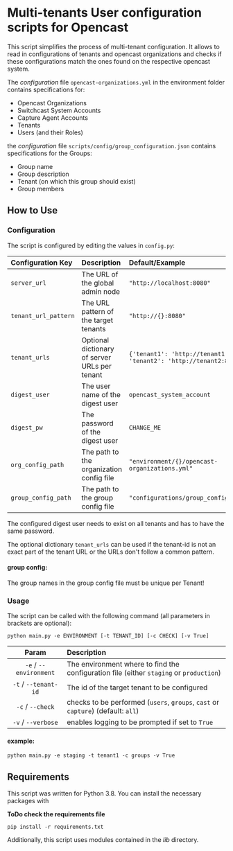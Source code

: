 # Multi-tenants User configuration scripts for Opencast

This script simplifies the process of multi-tenant configuration.
It allows to read in configurations of tenants and opencast organizations and checks if these configurations match the ones found on the respective opencast system.

The *configuration* file `opencast-organizations.yml` in the environment folder contains specifications for:  

- Opencast Organizations  
- Switchcast System Accounts  
- Capture Agent Accounts  
- Tenants  
- Users (and their Roles)  

the *configuration* file `scripts/config/group_configuration.json` contains specifications for the Groups: 
- Group name
- Group description
- Tenant (on which this group should exist) 
- Group members

## How to Use

### Configuration

The script is configured by editing the values in `config.py`:

| Configuration Key     | Description                                   | Default/Example              |
| :-------------------- | :-------------------------------------------- | :--------------------------- |
| `server_url`            | The URL of the global admin node              | `"http://localhost:8080"`    |
| `tenant_url_pattern`  | The URL pattern of the target tenants         | `"http://{}:8080"`           |
| `tenant_urls`         | Optional dictionary of server URLs per tenant | `{'tenant1': 'http://tenant1:8080', 'tenant2': 'http://tenant2:8080'}` |
| `digest_user`         | The user name of the digest user              | `opencast_system_account`    |
| `digest_pw`           | The password of the digest user               | `CHANGE_ME`                  |
| `org_config_path`     | The path to the organization config file      | `"environment/{}/opencast-organizations.yml"` |
| `group_config_path`   | The path to the group config file             | `"configurations/group_configuration.yaml"` |

The configured digest user needs to exist on all tenants and has to have the same password. 

The optional dictionary `tenant_urls` can be used if the tenant-id is not an exact part of the tenant URL or the URLs don't follow a common pattern. 

#### group config:
The group names in the group config file must be unique per Tenant!

### Usage

The script can be called with the following command (all parameters in brackets are optional):

`python main.py -e ENVIRONMENT [-t TENANT_ID] [-c CHECK] [-v True]`

| Param | Description |
| :---: | :---------- |
| `-e` / `--environment` | The environment where to find the configuration file (either `staging` or `production`) |
| `-t` / `--tenant-id` | The id of the target tenant to be configured |
| `-c` / `--check` | checks to be performed (`users`, `groups`, `cast` or `capture`) (default: `all`) | 
| `-v` / `--verbose` | enables logging to be prompted if set to `True` | 

#### example:

`python main.py -e staging -t tenant1 -c groups -v True`

## Requirements

This script was written for Python 3.8. You can install the necessary packages with

**ToDo check the requirements file**

`pip install -r requirements.txt`

Additionally, this script uses modules contained in the _lib_ directory.

